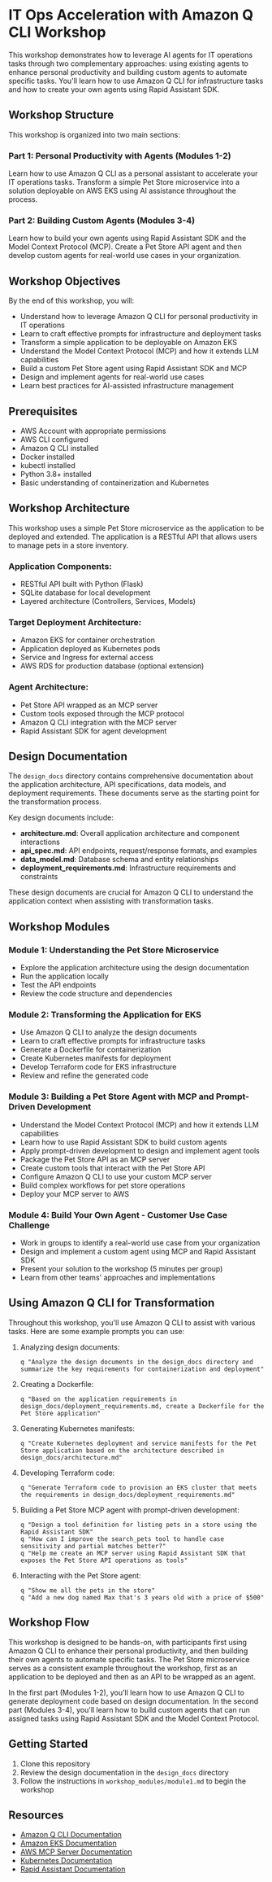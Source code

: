 # IT Ops Acceleration with Amazon Q CLI Workshop

This workshop demonstrates how to leverage AI agents for IT operations tasks through two complementary approaches: using existing agents to enhance personal productivity and building custom agents to automate specific tasks. You'll learn how to use Amazon Q CLI for infrastructure tasks and how to create your own agents using Rapid Assistant SDK.

## Workshop Structure

This workshop is organized into two main sections:

### Part 1: Personal Productivity with Agents (Modules 1-2)
Learn how to use Amazon Q CLI as a personal assistant to accelerate your IT operations tasks. Transform a simple Pet Store microservice into a solution deployable on AWS EKS using AI assistance throughout the process.

### Part 2: Building Custom Agents (Modules 3-4)
Learn how to build your own agents using Rapid Assistant SDK and the Model Context Protocol (MCP). Create a Pet Store API agent and then develop custom agents for real-world use cases in your organization.

## Workshop Objectives

By the end of this workshop, you will:
- Understand how to leverage Amazon Q CLI for personal productivity in IT operations
- Learn to craft effective prompts for infrastructure and deployment tasks
- Transform a simple application to be deployable on Amazon EKS
- Understand the Model Context Protocol (MCP) and how it extends LLM capabilities
- Build a custom Pet Store agent using Rapid Assistant SDK and MCP
- Design and implement agents for real-world use cases
- Learn best practices for AI-assisted infrastructure management

## Prerequisites

- AWS Account with appropriate permissions
- AWS CLI configured
- Amazon Q CLI installed
- Docker installed
- kubectl installed
- Python 3.8+ installed
- Basic understanding of containerization and Kubernetes

## Workshop Architecture

This workshop uses a simple Pet Store microservice as the application to be deployed and extended. The application is a RESTful API that allows users to manage pets in a store inventory.

### Application Components:
- RESTful API built with Python (Flask)
- SQLite database for local development
- Layered architecture (Controllers, Services, Models)

### Target Deployment Architecture:
- Amazon EKS for container orchestration
- Application deployed as Kubernetes pods
- Service and Ingress for external access
- AWS RDS for production database (optional extension)

### Agent Architecture:
- Pet Store API wrapped as an MCP server
- Custom tools exposed through the MCP protocol
- Amazon Q CLI integration with the MCP server
- Rapid Assistant SDK for agent development

## Design Documentation

The `design_docs` directory contains comprehensive documentation about the application architecture, API specifications, data models, and deployment requirements. These documents serve as the starting point for the transformation process.

Key design documents include:
- **architecture.md**: Overall application architecture and component interactions
- **api_spec.md**: API endpoints, request/response formats, and examples
- **data_model.md**: Database schema and entity relationships
- **deployment_requirements.md**: Infrastructure requirements and constraints

These design documents are crucial for Amazon Q CLI to understand the application context when assisting with transformation tasks.

## Workshop Modules

### Module 1: Understanding the Pet Store Microservice
- Explore the application architecture using the design documentation
- Run the application locally
- Test the API endpoints
- Review the code structure and dependencies

### Module 2: Transforming the Application for EKS
- Use Amazon Q CLI to analyze the design documents
- Learn to craft effective prompts for infrastructure tasks
- Generate a Dockerfile for containerization
- Create Kubernetes manifests for deployment
- Develop Terraform code for EKS infrastructure
- Review and refine the generated code

### Module 3: Building a Pet Store Agent with MCP and Prompt-Driven Development
- Understand the Model Context Protocol (MCP) and how it extends LLM capabilities
- Learn how to use Rapid Assistant SDK to build custom agents
- Apply prompt-driven development to design and implement agent tools
- Package the Pet Store API as an MCP server
- Create custom tools that interact with the Pet Store API
- Configure Amazon Q CLI to use your custom MCP server
- Build complex workflows for pet store operations
- Deploy your MCP server to AWS

### Module 4: Build Your Own Agent - Customer Use Case Challenge
- Work in groups to identify a real-world use case from your organization
- Design and implement a custom agent using MCP and Rapid Assistant SDK
- Present your solution to the workshop (5 minutes per group)
- Learn from other teams' approaches and implementations

## Using Amazon Q CLI for Transformation

Throughout this workshop, you'll use Amazon Q CLI to assist with various tasks. Here are some example prompts you can use:

1. Analyzing design documents:
   ```
   q "Analyze the design documents in the design_docs directory and summarize the key requirements for containerization and deployment"
   ```

2. Creating a Dockerfile:
   ```
   q "Based on the application requirements in design_docs/deployment_requirements.md, create a Dockerfile for the Pet Store application"
   ```

3. Generating Kubernetes manifests:
   ```
   q "Create Kubernetes deployment and service manifests for the Pet Store application based on the architecture described in design_docs/architecture.md"
   ```

4. Developing Terraform code:
   ```
   q "Generate Terraform code to provision an EKS cluster that meets the requirements in design_docs/deployment_requirements.md"
   ```

5. Building a Pet Store MCP agent with prompt-driven development:
   ```
   q "Design a tool definition for listing pets in a store using the Rapid Assistant SDK"
   q "How can I improve the search_pets tool to handle case sensitivity and partial matches better?"
   q "Help me create an MCP server using Rapid Assistant SDK that exposes the Pet Store API operations as tools"
   ```

6. Interacting with the Pet Store agent:
   ```
   q "Show me all the pets in the store"
   q "Add a new dog named Max that's 3 years old with a price of $500"
   ```

## Workshop Flow

This workshop is designed to be hands-on, with participants first using Amazon Q CLI to enhance their personal productivity, and then building their own agents to automate specific tasks. The Pet Store microservice serves as a consistent example throughout the workshop, first as an application to be deployed and then as an API to be wrapped as an agent.

In the first part (Modules 1-2), you'll learn how to use Amazon Q CLI to generate deployment code based on design documentation. In the second part (Modules 3-4), you'll learn how to build custom agents that can run assigned tasks using Rapid Assistant SDK and the Model Context Protocol.

## Getting Started

1. Clone this repository
2. Review the design documentation in the `design_docs` directory
3. Follow the instructions in `workshop_modules/module1.md` to begin the workshop

## Resources

- [Amazon Q CLI Documentation](https://aws.amazon.com/q/)
- [Amazon EKS Documentation](https://aws.amazon.com/eks/)
- [AWS MCP Server Documentation](https://awslabs.github.io/mcp/)
- [Kubernetes Documentation](https://kubernetes.io/docs/home/)
- [Rapid Assistant Documentation](https://docs.rapid-assistant.example.com)
